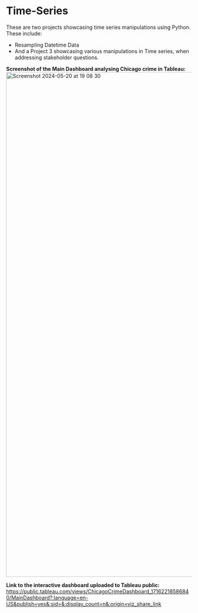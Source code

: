 # Time-Series
These are two projects showcasing time series manipulations using Python. These include:
- Resampling Datetime Data
- And a Project 3 showcasing various manipulations in Time series, when addressing stakeholder questions.
  
**Screenshot of the Main Dashboard analysing Chicago crime in Tableau:**
<img width="1369" alt="Screenshot 2024-05-20 at 19 08 30" src="https://github.com/gladysbabs/Time-Series/assets/162020572/05ae4208-88ea-4658-8974-4cf96f3bb07b">

**Link to the interactive dashboard uploaded to Tableau public:**
https://public.tableau.com/views/ChicagoCrimeDashboard_17162218586840/MainDashboard?:language=en-US&publish=yes&:sid=&:display_count=n&:origin=viz_share_link
